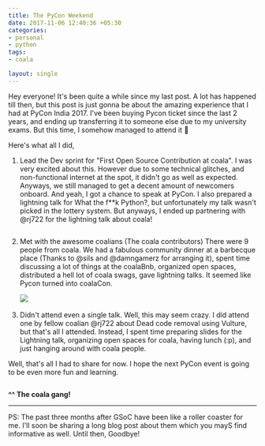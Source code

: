 ```yaml
---
title: The PyCon Weekend
date: 2017-11-06 12:40:36 +05:30
categories:
- personal
- python
tags:
- coala

layout: single
---
```


Hey everyone! It's been quite a while since my last post. A lot has happened till then, but this post is just gonna be about the amazing experience that I had at PyCon India 2017. I've been buying Pycon ticket since the last 2 years, and ending up transferring it to someone else due to my university exams. But this time, I somehow managed to attend it :tada:

Here's what all I did,

1. Lead the Dev sprint for "First Open Source Contribution at coala".
   I was very excited about this. However due to some technical glitches, and non-functional internet at the spot, it didn't go as well as expected. Anyways, we still managed to get a decent amount of newcomers onboard. And yeah, I got a chance to speak at PyCon. I also prepared a lightning talk for What the f**k Python?, but unfortunately my talk wasn't picked in the lottery system. But anyways, I ended up partnering with @rj722 for the lightning talk about coala!

   <img src="https://s1.postimg.cc/4onq13f5v3/photo_2017-11-06_02-07-59.jpg" alt="">

2. Met with the awesome coalians (The coala contributors)
   There were 9 people from coala. We had a fabulous community dinner at a barbecque place (Thanks to @sils and @damngamerz for arranging it), spent time discussing a lot of things at the coalaBnb, organized open spaces, distributed a hell lot of coala swags, gave lightning talks. It seemed like Pycon turned into coalaCon.

   <img src="https://s1.postimg.cc/23441l17yn/photo_2017-11-06_13-44-08.jpg">

   <img src="https://s1.postimg.cc/4zaju8tykv/photo_2017-11-06_02-10-36.jpg" alt="">


3. Didn't attend even a single talk.
   Well, this may seem crazy. I did attend one by fellow coalian @rj722 about Dead code removal using Vulture, but that's all I attended. Instead, I spent time preparing slides for the Lightning talk, organizing open spaces for coala, having lunch (:p), and just hanging around with coala people.

Well, that's all I had to share for now. I hope the next PyCon event is going to be even more fun and learning.

<img src="https://s1.postimg.cc/43e2eskxa7/photo_2017-11-06_02-07-50.jpg" alt="">

**^^ The coala gang!**

---

PS: The past three months after GSoC have been like a roller coaster for me. I'll soon be sharing a long blog post about them which you mayS find informative as well. Until then, Goodbye!